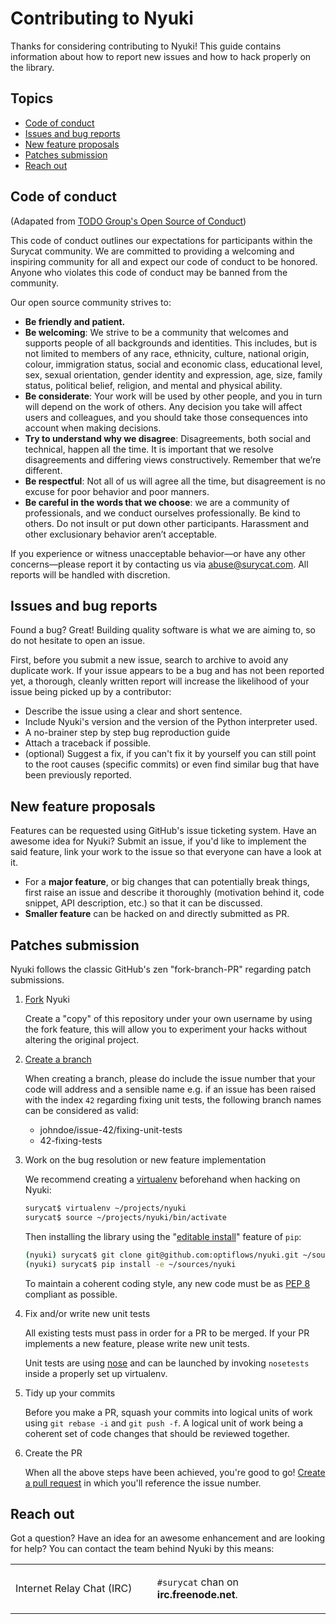 # Contributing to Nyuki

Thanks for considering contributing to Nyuki! This guide contains information about how to report new issues and how to hack properly on the library.

## Topics

* [Code of conduct](#code-of-conduct)
* [Issues and bug reports](#issues-and-bug-reports)
* [New feature proposals](#new-feature-proposals)
* [Patches submission](#patches-submission)
* [Reach out](#reach-out)

## Code of conduct

(Adapated from [TODO Group's Open Source of Conduct](http://todogroup.org/opencodeofconduct/))

This code of conduct outlines our expectations for participants within the Surycat community. We are committed to providing a welcoming and inspiring community for all and expect our code of conduct to be honored. Anyone who violates this code of conduct may be banned from the community.

Our open source community strives to:

* **Be friendly and patient.**
* **Be welcoming**: We strive to be a community that welcomes and supports people of all backgrounds and identities. This includes, but is not limited to members of any race, ethnicity, culture, national origin, colour, immigration status, social and economic class, educational level, sex, sexual orientation, gender identity and expression, age, size, family status, political belief, religion, and mental and physical ability.
* **Be considerate**: Your work will be used by other people, and you in turn will depend on the work of others. Any decision you take will affect users and colleagues, and you should take those consequences into account when making decisions.
* **Try to understand why we disagree**: Disagreements, both social and technical, happen all the time. It is important that we resolve disagreements and differing views constructively. Remember that we’re different.
* **Be respectful**: Not all of us will agree all the time, but disagreement is no excuse for poor behavior and poor manners.
* **Be careful in the words that we choose**: we are a community of professionals, and we conduct ourselves professionally. Be kind to others. Do not insult or put down other participants. Harassment and other exclusionary behavior aren’t acceptable.

If you experience or witness unacceptable behavior—or have any other concerns—please report it by contacting us via <abuse@surycat.com>. All reports will be handled with discretion.

## Issues and bug reports

Found a bug? Great! Building quality software is what we are aiming to, so do not hesitate to open an issue.

First, before you submit a new issue, search to archive to avoid any duplicate work. If your issue appears to be a bug and has not been reported yet, a thorough, cleanly written report will increase the likelihood of your issue being picked up by a contributor:

* Describe the issue using a clear and short sentence.
* Include Nyuki's version and the version of the Python interpreter used.
* A no-brainer step by step bug reproduction guide
* Attach a traceback if possible.
* (optional) Suggest a fix, if you can't fix it by yourself you can still point to the root causes (specific commits) or even find similar bug that have been previously reported.

## New feature proposals

Features can be requested using GitHub's issue ticketing system. Have an awesome idea for Nyuki? Submit an issue, if you'd like to implement the said feature, link your work to the issue so that everyone can have a look at it.

* For a **major feature**, or big changes that can potentially break things, first raise an issue and describe it thoroughly (motivation behind it, code snippet, API description, etc.) so that it can be discussed.
* **Smaller feature** can be hacked on and directly submitted as PR.  

## Patches submission

Nyuki follows the classic GitHub's zen "fork-branch-PR" regarding patch submissions.

1. [Fork](https://help.github.com/articles/fork-a-repo/) Nyuki

    Create a "copy" of this repository under your own username by using the fork feature, this will allow you to experiment your hacks without altering the original project.

2. [Create a branch](https://help.github.com/articles/creating-and-deleting-branches-within-your-repository/)

    When creating a branch, please do include the issue number that your code will address and a sensible name e.g. if an issue has been raised with the index `42` regarding fixing unit tests, the following branch names can be considered as valid:

    * johndoe/issue-42/fixing-unit-tests
    * 42-fixing-tests


3. Work on the bug resolution or new feature implementation

    We recommend creating a [virtualenv](https://pypi.python.org/pypi/virtualenv) beforehand when hacking on Nyuki:

    ```bash
    surycat$ virtualenv ~/projects/nyuki
    surycat$ source ~/projects/nyuki/bin/activate
    ```

    Then installing the library using the "[editable install](https://pip.pypa.io/en/stable/reference/pip_install/#editable-installs)" feature of `pip`:

    ```bash
    (nyuki) surycat$ git clone git@github.com:optiflows/nyuki.git ~/sources/nyuki
    (nyuki) surycat$ pip install -e ~/sources/nyuki
    ```

    To maintain a coherent coding style, any new code must be as [PEP 8](https://www.python.org/dev/peps/pep-0008/) compliant as possible.

4. Fix and/or write new unit tests

    All existing tests must pass in order for a PR to be merged. If your PR implements a new feature, please write new unit tests.

    Unit tests are using [nose](https://nose.readthedocs.org/en/latest/) and can be launched by invoking `nosetests` inside a properly set up virtualenv.

5. Tidy up your commits

    Before you make a PR, squash your commits into logical units of work using `git rebase -i` and `git push -f`. A logical unit of work being a coherent set of code changes that should be reviewed together.

6. Create the PR

    When all the above steps have been achieved, you're good to go! [Create a pull request](https://help.github.com/articles/creating-a-pull-request/) in which you'll reference the issue number.

## Reach out

Got a question? Have an idea for an awesome enhancement and are looking for help? You can contact the team behind Nyuki by this means:

<table class="tg">
    <col width="45%">
    <col width="65%">
    <tr>
    <td>Internet&nbsp;Relay&nbsp;Chat&nbsp;(IRC)</td>
    <td>
      <p>
        <code>#surycat</code> chan on <strong>irc.freenode.net</strong>.
      </p>
    </td>
  </tr>
</table>
